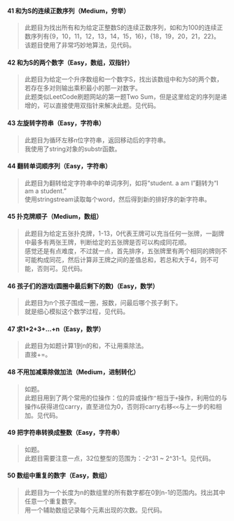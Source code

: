 #### 41 和为S的连续正数序列（Medium，穷举）
> 此题目为找出所有和为给定正整数S的连续正数序列，如和为100的连续正数序列有{9，10，11，12，13，14，15，16}，{18，19，20，21，22}。  
该题目使用了非常巧妙地算法，见代码。

#### 42 和为S的两个数字（Easy，数组，双指针）
> 此题目为给定一个升序数组和一个数字S，找出该数组中和为S的两个数，若存在多对则输出乘积最小的那一对数字。  
此题类似LeetCode刷题网站的第一题Two Sum，但是这里给定的序列是递增的，可以直接使用双指针来解决此题。见代码。

#### 43 左旋转字符串（Easy，字符串）
> 此题目为循环左移n位字符串，返回移动后的字符串。  
我使用了string对象的substr函数。

#### 44 翻转单词顺序列（Easy，字符串）
> 此题目为翻转给定字符串中的单词序列，如将“student. a am I”翻转为“I am a student.”   
使用stringstream读取每个word，然后得到新的排好序的新字符串。

#### 45 扑克牌顺子（Medium，数组）
> 此题目为给定五张扑克牌，1-13，0代表王牌可以充当任何一张牌，一副牌中最多有两张王牌，判断给定的五张牌是否可以构成同花顺。  
感觉还是有点难度，不过就一点，首先排序，五张牌里有两个相同的牌则不可能构成同花，然后计算非王牌之间的差值总和，若总和大于4，则不可能，否则可。见代码。

#### 46 孩子们的游戏(圆圈中最后剩下的数)（Easy，数学）
> 此题目为n个孩子围成一圈，报数，问最后哪个孩子剩下。  
就是细心模拟这个数学过程，见代码。

#### 47 求1+2+3+...+n（Easy，数学）
> 此题目为如题计算1到n的和，不让用乘除法。   
直接+=。

#### 48 不用加减乘除做加法（Medium，进制转化）
> 如题。  
此题目用到了两个常用的位操作：位的异或操作`^`相当于`+`操作，利用位的与操作`&`获得进位carry，直至进位为0，否则将carry右移`<<`与上一步的和相加。见代码。

#### 49 把字符串转换成整数（Easy，字符串）
> 如题。  
此题目需要注意一点，32位整型的范围为：-2^31 ~ 2^31-1。见代码。

#### 50 数组中重复的数字（Easy，数组）
> 此题目为一个长度为n的数组里的所有数字都在0到n-1的范围内。找出其中任意一个重复数字。   
用一个辅助数组记录每个元素出现的次数。见代码。
